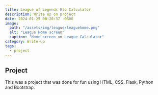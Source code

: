 ```yaml
---
title: League of Legends Elo Calculator
description: Write up on project
date: 2024-01-25 00:20:37 -0300
image:
  path: "/assets/img/league/leaguehome.png"
  alt: "League Home screen"
  caption: "Home screen on League Calculator"
category: Write-up
tags:
  - project
---
```


## Project

This was a project that was done for fun using HTML, CSS, Flask, Python and Bootstrap.



